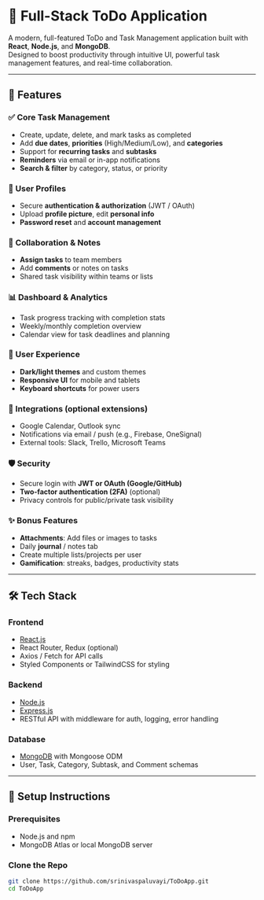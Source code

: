 # 📝 Full-Stack ToDo Application

A modern, full-featured ToDo and Task Management application built with **React**, **Node.js**, and **MongoDB**.  
Designed to boost productivity through intuitive UI, powerful task management features, and real-time collaboration.

---

## 🚀 Features

### ✅ Core Task Management
- Create, update, delete, and mark tasks as completed
- Add **due dates**, **priorities** (High/Medium/Low), and **categories**
- Support for **recurring tasks** and **subtasks**
- **Reminders** via email or in-app notifications
- **Search & filter** by category, status, or priority

### 👥 User Profiles
- Secure **authentication & authorization** (JWT / OAuth)
- Upload **profile picture**, edit **personal info**
- **Password reset** and **account management**

### 🧠 Collaboration & Notes
- **Assign tasks** to team members
- Add **comments** or notes on tasks
- Shared task visibility within teams or lists

### 📊 Dashboard & Analytics
- Task progress tracking with completion stats
- Weekly/monthly completion overview
- Calendar view for task deadlines and planning

### 🎨 User Experience
- **Dark/light themes** and custom themes
- **Responsive UI** for mobile and tablets
- **Keyboard shortcuts** for power users

### 🔗 Integrations (optional extensions)
- Google Calendar, Outlook sync
- Notifications via email / push (e.g., Firebase, OneSignal)
- External tools: Slack, Trello, Microsoft Teams

### 🛡️ Security
- Secure login with **JWT or OAuth (Google/GitHub)**
- **Two-factor authentication (2FA)** (optional)
- Privacy controls for public/private task visibility

### ✨ Bonus Features
- **Attachments**: Add files or images to tasks
- Daily **journal** / notes tab
- Create multiple lists/projects per user
- **Gamification**: streaks, badges, productivity stats

---

## 🛠 Tech Stack

### Frontend
- [React.js](https://reactjs.org/)
- React Router, Redux (optional)
- Axios / Fetch for API calls
- Styled Components or TailwindCSS for styling

### Backend
- [Node.js](https://nodejs.org/)
- [Express.js](https://expressjs.com/)
- RESTful API with middleware for auth, logging, error handling

### Database
- [MongoDB](https://www.mongodb.com/) with Mongoose ODM
- User, Task, Category, Subtask, and Comment schemas

---

## 🔧 Setup Instructions

### Prerequisites
- Node.js and npm
- MongoDB Atlas or local MongoDB server

### Clone the Repo
```bash
git clone https://github.com/srinivaspaluvayi/ToDoApp.git
cd ToDoApp
